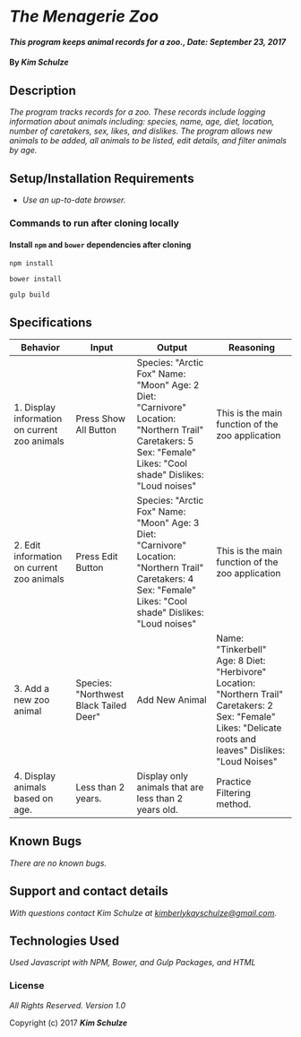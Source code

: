 # _The Menagerie Zoo_

#### _This program keeps animal records for a zoo., Date: September 23, 2017_

#### By _**Kim Schulze**_

## Description

_The program tracks records for a zoo.  These records include logging information about animals including: species, name, age, diet, location, number of caretakers, sex, likes, and dislikes.  The program allows new animals to be added, all animals to be listed, edit details, and filter animals by age._

## Setup/Installation Requirements

* _Use an up-to-date browser._

### Commands to run after cloning locally

#### Install `npm` and `bower` dependencies after cloning

```
npm install
```
```
bower install
```
```
gulp build
```

## Specifications
| Behavior | Input | Output | Reasoning |
| ---- | ---- | ---- | ---- |
| 1. Display information on current zoo animals | Press Show All Button | Species: "Arctic Fox" Name: "Moon" Age: 2 Diet: "Carnivore" Location: "Northern Trail" Caretakers: 5 Sex: "Female" Likes: "Cool shade" Dislikes: "Loud noises" | This is the main function of the zoo application |
| 2. Edit information on current zoo animals | Press Edit Button | Species: "Arctic Fox" Name: "Moon" Age: 3 Diet: "Carnivore" Location: "Northern Trail" Caretakers: 4 Sex: "Female" Likes: "Cool shade" Dislikes: "Loud noises" | This is the main function of the zoo application | It is important to change existing information. |
| 3. Add a new zoo animal | Species: "Northwest Black Tailed Deer" | Add New Animal | Name: "Tinkerbell" Age: 8 Diet: "Herbivore" Location: "Northern Trail" Caretakers: 2 Sex: "Female" Likes: "Delicate roots and leaves" Dislikes: "Loud Noises" | Zoos get new animals. |
| 4. Display animals based on age. | Less than 2 years. | Display only animals that are less than 2 years old. | Practice Filtering method. |


## Known Bugs

_There are no known bugs._

## Support and contact details

_With questions contact Kim Schulze at kimberlykayschulze@gmail.com._

## Technologies Used

_Used Javascript with NPM, Bower, and Gulp Packages, and HTML_

### License

*All Rights Reserved.  Version 1.0*

Copyright (c) 2017 **_Kim Schulze_**
